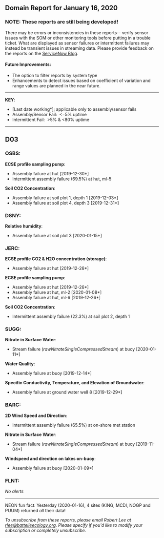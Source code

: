 ## Domain Report for January 16, 2020


### NOTE: These reports are still being developed!
There may be errors or inconsistencies in these reports-- verify sensor issues with the SOM or other monitoring tools before putting in a trouble ticket. What are displayed as sensor failures or intermittent failures may instead be transient issues in streaming data.
Please provide feedback on the reports on the [ServiceNow Blog](https://neon.service-now.com/community?id=community_blog&sys_id=9b4fbe8adbed734017ecf9041d9619be).

#### Future Improvements: 
 - The option to filter reports by system type 
 - Enhancements to detect issues based on coefficient of variation and range values are planned in the near future.

***

**KEY**:

 - [Last date working*]; applicable only to assembly/sensor fails
 - Assembly/Sensor Fail:&nbsp;&nbsp;<=5% uptime
 - Intermittent Fail:&nbsp;&nbsp;>5% & <80% uptime

***
## D03

### OSBS:

**ECSE profile sampling pump**:
 - Assembly failure at hut [2019-12-30*]
 - Intermittent assembly failure (69.5%) at hut, ml-5

**Soil CO2 Concentration**:
 - Assembly failure at soil plot 1, depth 1 [2019-12-03*]
 - Assembly failure at soil plot 4, depth 3 [2019-12-31*]

### DSNY:

**Relative humidity**:
 - Assembly failure at soil plot 3 [2020-01-15*]

### JERC:

**ECSE profile CO2 & H2O concentration (storage)**:
 - Assembly failure at hut [2019-12-26*]

**ECSE profile sampling pump**:
 - Assembly failure at hut [2019-12-26*]
 - Assembly failure at hut, ml-2 [2020-01-08*]
 - Assembly failure at hut, ml-6 [2019-12-26*]

**Soil CO2 Concentration**:
 - Intermittent assembly failure (22.3%) at soil plot 2, depth 1

### SUGG:

**Nitrate in Surface Water**:
 - Stream failure (_rawNitrateSingleCompressedStream_) at buoy [2020-01-11*]

**Water Quality**:
 - Assembly failure at buoy [2019-12-14*]

**Specific Conductivity, Temperature, and Elevation of Groundwater**:
 - Assembly failure at ground water well 8 [2019-12-29*]

### BARC:

**2D Wind Speed and Direction**:
 - Intermittent assembly failure (65.5%) at on-shore met station

**Nitrate in Surface Water**:
 - Stream failure (_rawNitrateSingleCompressedStream_) at buoy [2019-11-04*]

**Windspeed and direction on lakes on-buoy**:
 - Assembly failure at buoy [2020-01-09*]

### FLNT:

_No alerts_

***
NEON fun fact: Yesterday (2020-01-16), 4 sites (KING, MCDI, NOGP and PUUM) returned _all_ their data!

_To unsubscribe from these reports, please email Robert Lee at rlee@battelleecology.org. Please specify if you'd like to modify your subscription or completely unsubscribe._
